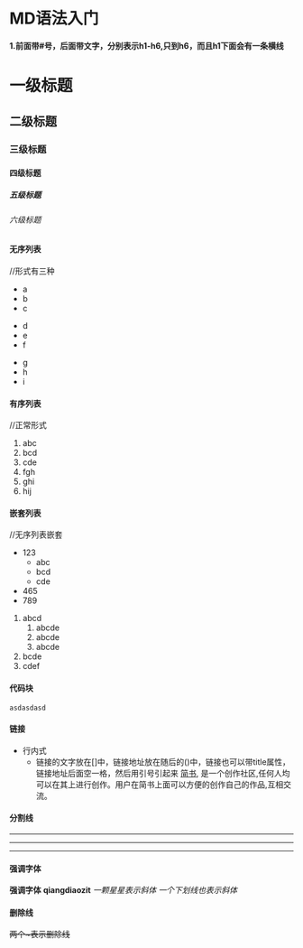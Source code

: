 # MD语法入门

#### 1.前面带#号，后面带文字，分别表示h1-h6,只到h6，而且h1下面会有一条横线

# 一级标题
## 二级标题
### 三级标题
#### 四级标题
##### 五级标题
###### 六级标题


#### 无序列表
//形式有三种
+ a
+ b
+ c 

- d
- e
- f

* g
* h
* i

#### 有序列表
//正常形式
1. abc
2. bcd
3. cde
3. fgh
3. ghi
5. hij

#### 嵌套列表
//无序列表嵌套
+ 123
    + abc
    + bcd
    + cde
+ 465
+ 789
1. abcd
    1. abcde
    2. abcde
    3. abcde
2. bcde
3. cdef

#### 代码块

```
asdasdasd
```



#### 链接

* 行内式
  * 链接的文字放在[]中，链接地址放在随后的()中，链接也可以带title属性，链接地址后面空一格，然后用引号引起来
[简书](https://www.jianshu.com "创作你的创作"),
是一个创作社区,任何人均可以在其上进行创作。用户在简书上面可以方便的创作自己的作品,互相交流。   



#### 分割线
- - -
***
---


#### 强调字体
__强调字体__
**qiangdiaozit**
*一颗星星表示斜体*
_一个下划线也表示斜体_

#### 删除线
~~两个~表示删除线~~
